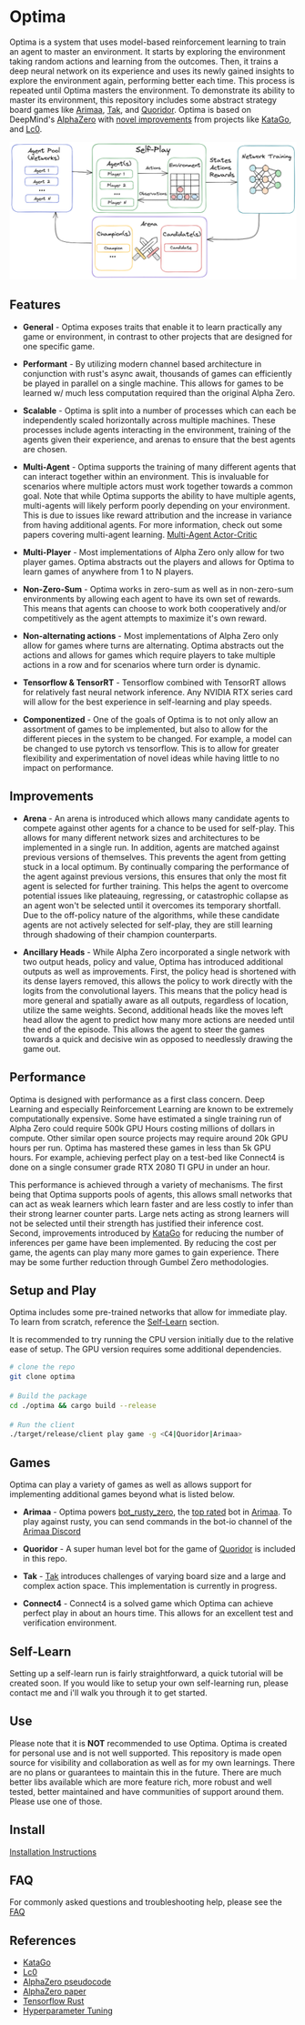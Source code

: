 # Optima

Optima is a system that uses model-based reinforcement learning to train an agent to master an environment. It starts by exploring the environment taking random actions and learning from the outcomes. Then, it trains a deep neural network on its experience and uses its newly gained insights to explore the environment again, performing better each time. This process is repeated until Optima masters the environment. To demonstrate its ability to master its environment, this repository includes some abstract strategy board games like [Arimaa][Arimaa], [Tak][Tak], and [Quoridor][Quoridor]. Optima is based on DeepMind's [AlphaZero][AlphaZero] with [novel improvements][novel improvements] from projects like [KataGo][KataGo], and [Lc0][Lc0].

![Reinforcement Loop](./assets/reinforcement-loop.png)

## Features

* **General** - Optima exposes traits that enable it to learn practically any game or environment, in contrast to other projects that are designed for one specific game.

* **Performant** - By utilizing modern channel based architecture in conjunction with rust's async await, thousands of games can efficiently be played in parallel on a single machine. This allows for games to be learned w/ much less computation required than the original Alpha Zero.

* **Scalable** - Optima is split into a number of processes which can each be independently scaled horizontally across multiple machines. These processes include agents interacting in the environment, training of the agents given their experience, and arenas to ensure that the best agents are chosen.

* **Multi-Agent** - Optima supports the training of many different agents that can interact together within an environment. This is invaluable for scenarios where multiple actors must work together towards a common goal. Note that while Optima supports the ability to have multiple agents, multi-agents will likely perform poorly depending on your environment. This is due to issues like reward attribution and the increase in variance from having additional agents. For more information, check out some papers covering multi-agent learning. [Multi-Agent Actor-Critic](https://arxiv.org/pdf/1706.02275.pdf)

* **Multi-Player** - Most implementations of Alpha Zero only allow for two player games. Optima abstracts out the players and allows for Optima to learn games of anywhere from 1 to N players.

* **Non-Zero-Sum** - Optima works in zero-sum as well as in non-zero-sum environments by allowing each agent to have its own set of rewards. This means that agents can choose to work both cooperatively and/or competitively as the agent attempts to maximize it's own reward.
* **Non-alternating actions** - Most implementations of Alpha Zero only allow for games where turns are alternating. Optima abstracts out the actions and allows for games which require players to take multiple actions in a row and for scenarios where turn order is dynamic.

* **Tensorflow & TensorRT** - Tensorflow combined with TensorRT allows for relatively fast neural network inference. Any NVIDIA RTX series card will allow for the best experience in self-learning and play speeds.

* **Componentized** - One of the goals of Optima is to not only allow an assortment of games to be implemented, but also to allow for the different pieces in the system to be changed. For example, a model can be changed to use pytorch vs tensorflow. This is to allow for greater flexibility and experimentation of novel ideas while having little to no impact on performance.

## Improvements

* **Arena** - An arena is introduced which allows many candidate agents to compete against other agents for a chance to be used for self-play. This allows for many different network sizes and architectures to be implemented in a single run. In addition, agents are matched against previous versions of themselves. This prevents the agent from getting stuck in a local optimum. By continually comparing the performance of the agent against previous versions, this ensures that only the most fit agent is selected for further training. This helps the agent to overcome potential issues like plateauing, regressing, or catastrophic collapse as an agent won't be selected until it overcomes its temporary shortfall. Due to the off-policy nature of the algorithms, while these candidate agents are not actively selected for self-play, they are still learning through shadowing of their champion counterparts.

* **Ancillary Heads** - While Alpha Zero incorporated a single network with two output heads, policy and value, Optima has introduced additional outputs as well as improvements. First, the policy head is shortened with its dense layers removed, this allows the policy to work directly with the logits from the convolutional layers. This means that the policy head is more general and spatially aware as all outputs, regardless of location, utilize the same weights. Second, additional heads like the moves left head allow the agent to predict how many more actions are needed until the end of the episode. This allows the agent to steer the games towards a quick and decisive win as opposed to needlessly drawing the game out.

## Performance

Optima is designed with performance as a first class concern. Deep Learning and especially Reinforcement Learning are known to be extremely computationally expensive. Some have estimated a single training run of Alpha Zero could require 500k GPU Hours costing millions of dollars in compute. Other similar open source projects may require around 20k GPU hours per run. Optima has mastered these games in less than 5k GPU hours. For example, achieving perfect play on a test-bed like Connect4 is done on a single consumer grade RTX 2080 TI GPU in under an hour.

This performance is achieved through a variety of mechanisms. The first being that Optima supports pools of agents, this allows small networks that can act as weak learners which learn faster and are less costly to infer than their strong learner counter parts. Large nets acting as strong learners will not be selected until their strength has justified their inference cost. Second, improvements introduced by [KataGo][KataGo] for reducing the number of inferences per game have been implemented. By reducing the cost per game, the agents can play many more games to gain experience. There may be some further reduction through Gumbel Zero methodologies.

## Setup and Play

Optima includes some pre-trained networks that allow for immediate play. To learn from scratch, reference the [Self-Learn](#self-learn) section.

It is recommended to try running the CPU version initially due to the relative ease of setup. The GPU version requires some additional dependencies.


```bash
# clone the repo
git clone optima

# Build the package
cd ./optima && cargo build --release

# Run the client
./target/release/client play game -g <C4|Quoridor|Arimaa>
```

## Games

Optima can play a variety of games as well as allows support for implementing additional games beyond what is listed below.

* **Arimaa** - Optima powers [bot_rusty_zero][bot_rusty_zero], the [top rated][top rated] bot in [Arimaa][Arimaa]. To play against rusty, you can send commands in the bot-io channel of the [Arimaa Discord][Arimaa Discord]

* **Quoridor** - A super human level bot for the game of [Quoridor][Quoridor] is included in this repo.
* **Tak** - [Tak][Tak] introduces challenges of varying board size and a large and complex action space. This implementation is currently in progress.

* **Connect4** - Connect4 is a solved game which Optima can achieve perfect play in about an hours time. This allows for an excellent test and verification environment.

## Self-Learn

Setting up a self-learn run is fairly straightforward, a quick tutorial will be created soon. If you would like to setup your own self-learning run, please contact me and i'll walk you through it to get started.

## Use

Please note that it is **NOT** recommended to use Optima. Optima is created for personal use and is not well supported. This repository is made open source for visibility and collaboration as well as for my own learnings. There are no plans or guarantees to maintain this in the future. There are much better libs available which are more feature rich, more robust and well tested, better maintained and have communities of support around them. Please use one of those.

## Install

[Installation Instructions](./INSTALL.md)

## FAQ

For commonly asked questions and troubleshooting help, please see the [FAQ](./FAQ.md)

## References

* [KataGo][KataGo]
* [Lc0][Lc0]
* [AlphaZero pseudocode][AlphaZero pseudocode]
* [AlphaZero paper][AlphaZero paper]
* [Tensorflow Rust][Tensorflow Rust]
* [Hyperparameter Tuning][Hyperparameter Tuning]

[AlphaZero]: https://www.deepmind.com/blog/alphazero-shedding-new-light-on-chess-shogi-and-go
[AlphaZero paper]: http://blog.lczero.org/2018/12/alphazero-paper-and-lc0-v0191.html
[AlphaZero pseudocode]: https://gist.github.com/erenon/cb42f6656e5e04e854e6f44a7ac54023
[Arimaa]: http://Arimaa
[Arimaa Discord]: https://discord.com/invite/XTAcDjR
[bot_rusty_zero]: http://arimaa.com/arimaa/mwiki/index.php/List_of_bots
[Hyperparameter Tuning]: https://medium.com/oracledevs/lessons-from-alpha-zero-part-6-hyperparameter-tuning-b1cfcbe4ca9a
[KataGo]: https://github.com/lightvector/KataGo
[Lc0]: https://lczero.org/
[novel improvements]: https://arxiv.org/abs/1902.10565
[Quoridor]: https://boardgamegeek.com/boardgame/624/quoridor
[Tensorflow Rust]: https://github.com/tensorflow/rust
[Tak]: https://ustak.org/
[top rated]: http://arimaa.com/arimaa/gameroom/topRatedBots.cgi?r=1